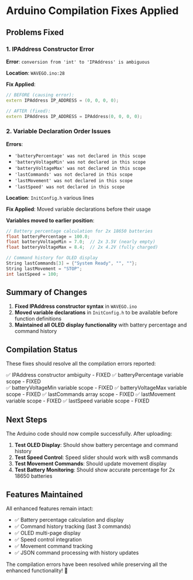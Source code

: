 # Arduino Compilation Fixes Applied

## Problems Fixed

### 1. IPAddress Constructor Error
**Error**: `conversion from 'int' to 'IPAddress' is ambiguous`

**Location**: `WAVEGO.ino:28`

**Fix Applied**:
```cpp
// BEFORE (causing error):
extern IPAddress IP_ADDRESS = (0, 0, 0, 0);

// AFTER (fixed):
extern IPAddress IP_ADDRESS = IPAddress(0, 0, 0, 0);
```

### 2. Variable Declaration Order Issues
**Errors**: 
- `'batteryPercentage' was not declared in this scope`
- `'batteryVoltageMin' was not declared in this scope`
- `'batteryVoltageMax' was not declared in this scope`
- `'lastCommands' was not declared in this scope`
- `'lastMovement' was not declared in this scope`
- `'lastSpeed' was not declared in this scope`

**Location**: `InitConfig.h` various lines

**Fix Applied**: Moved variable declarations before their usage

**Variables moved to earlier position**:
```cpp
// Battery percentage calculation for 2x 18650 batteries
float batteryPercentage = 100.0;
float batteryVoltageMin = 7.0;  // 2x 3.5V (nearly empty)
float batteryVoltageMax = 8.4;  // 2x 4.2V (fully charged)

// Command history for OLED display
String lastCommands[3] = {"System Ready", "", ""};
String lastMovement = "STOP";
int lastSpeed = 100;
```

## Summary of Changes

1. **Fixed IPAddress constructor syntax** in `WAVEGO.ino`
2. **Moved variable declarations** in `InitConfig.h` to be available before function definitions
3. **Maintained all OLED display functionality** with battery percentage and command history

## Compilation Status

These fixes should resolve all the compilation errors reported:

✅ IPAddress constructor ambiguity - FIXED
✅ batteryPercentage variable scope - FIXED  
✅ batteryVoltageMin variable scope - FIXED
✅ batteryVoltageMax variable scope - FIXED
✅ lastCommands array scope - FIXED
✅ lastMovement variable scope - FIXED
✅ lastSpeed variable scope - FIXED

## Next Steps

The Arduino code should now compile successfully. After uploading:

1. **Test OLED Display**: Should show battery percentage and command history
2. **Test Speed Control**: Speed slider should work with wsB commands
3. **Test Movement Commands**: Should update movement display
4. **Test Battery Monitoring**: Should show accurate percentage for 2x 18650 batteries

## Features Maintained

All enhanced features remain intact:
- ✅ Battery percentage calculation and display
- ✅ Command history tracking (last 3 commands)
- ✅ OLED multi-page display
- ✅ Speed control integration
- ✅ Movement command tracking
- ✅ JSON command processing with history updates

The compilation errors have been resolved while preserving all the enhanced functionality! 🚀